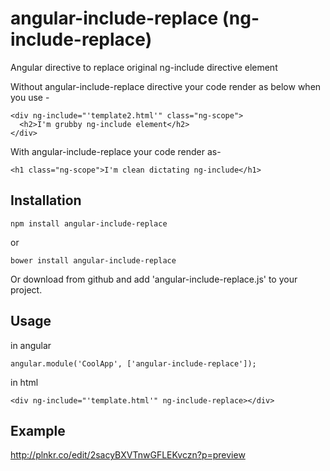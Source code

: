 # angular-include-replace (ng-include-replace)
Angular directive to replace original ng-include directive element 


 
Without angular-include-replace directive your code render as below when you use -

    <div ng-include="'template2.html'" class="ng-scope">
      <h2>I'm grubby ng-include element</h2>
    </div> 
    

With angular-include-replace your code render as-

    <h1 class="ng-scope">I'm clean dictating ng-include</h1>



## Installation

    npm install angular-include-replace

or

    bower install angular-include-replace
Or download from github and add 'angular-include-replace.js' to your project.


## Usage

in angular

    angular.module('CoolApp', ['angular-include-replace']);

in html 

    <div ng-include="'template.html'" ng-include-replace></div>
    

## Example

http://plnkr.co/edit/2sacyBXVTnwGFLEKvczn?p=preview



